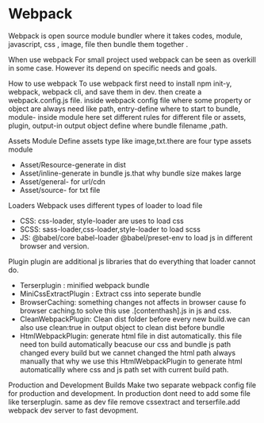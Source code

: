 # Webpack
Webpack is open source module bundler where it takes codes, module, javascript, css , image, file then bundle them together .

When use  webpack
For small project used webpack can be seen as overkill in some case. However its depend on specific needs and goals. 

How to use webpack
To use webpack first need to install npm init-y,  webpack,  webpack cli, and save them in dev. then  create a webpack.config.js file. inside webpack config file where some property or object are always need like path, entry-define where to start to bundle, module- inside module here set different rules for different file or assets, plugin, output-in output object define where bundle filename ,path.

Assets Module
Define assets type like image,txt.there are four type assets module
- Asset/Resource-generate in dist
- Asset/inline-generate in bundle js.that why bundle size makes large
- Asset/general- for url/cdn
- Asset/source- for txt file

Loaders
Webpack uses different types of loader to load file  
 - CSS:  css-loader, style-loader are uses to load css
 - SCSS: sass-loader,css-loader,style-loader to load scss
 - JS: @babel/core babel-loader @babel/preset-env to load js in different browser and version.

Plugin
plugin are additional js libraries that do everything that loader cannot do.
- Terserplugin : minified webpack bundle
- MiniCssExtractPlugin : Extract css into seperate bundle
- BrowserCaching: something changes not affects in browser cause fo browser caching.to solve this use .[contenthash].js in js and css.
- CleanWebpackPlugin: Clean dist folder before every new build.we can also use clean:true in output object to clean dist before bundle
- HtmlWebpackPlugin: generate html file in dist automatically. this file need ton build automatically beacuse our css and  bundle js path changed every build but we cannet changed the html path always manually that why we use this HtmlWebpackPlugin to generate html automaticallly where css and js path set  with current build path. 

Production and Development Builds
Make two separate webpack config file for production and development. In production dont need to add some file like terserplugin.
same as dev file remove cssextract and terserfile.add webpack dev server to fast devopment.
